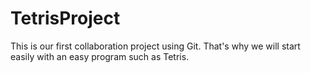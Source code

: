 # TetrisProject
This is our first collaboration project using Git.
That's why we will start easily with an easy program such as Tetris.